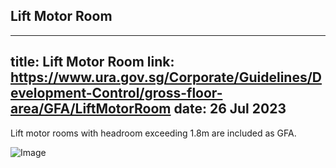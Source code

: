 
## Lift Motor Room
---
title: Lift Motor Room
link: https://www.ura.gov.sg/Corporate/Guidelines/Development-Control/gross-floor-area/GFA/LiftMotorRoom
date: 26 Jul 2023
---

Lift motor rooms with headroom exceeding 1.8m are included as GFA.

![Image](https://www.ura.gov.sg/-/media/Corporate/Guidelines/Development-control/GFA/GFA-12A-Motor-Room-sectionfinal.jpg?h=503&w=800)
